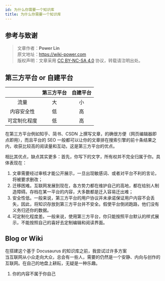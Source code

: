 ```yaml
---
id: 为什么你需要一个知识库
title: 为什么你需要一个知识库
---
```


## 参考与致谢



> 文章作者：**Power Lin**  
> 原文地址：<https://wiki-power.com>  
> 版权声明：文章采用 [CC BY-NC-SA 4.0](https://creativecommons.org/licenses/by/4.0/deed.zh) 协议，转载请注明出处。


## 第三方平台 or 自建平台

|              | 第三方平台 | 自建平台 |
| :----------: | :--------: | :------: |
|     流量     |     大     |    小    |
|  内容安全性  |     低     |    高    |
| 可定制化程度 |     低     |    高    |

在第三方平台例如知乎、简书、CSDN 上撰写文章，的确很方便（网页编辑器即点即用），而且平台的 SEO 一般都可以让你的文章排在搜索引擎的前十条结果之内，收获比较高的阅读量和互动，这是第三方平台的优点。

相比其优点，缺点其实更多：首先，你写下的文字，所有权并不完全归属于你。具体表现在：

1. 文章需要经过审核才能公开展示，一旦出现敏感词、或者对平台不利的言论，将被要求删改；
2. 迁移困难。互联网发展到现在，各方势力都在维护自己的高地，都在给别人制造障碍。存档在某一平台的内容，大多数都是迁入容易迁出难；
3. 安全性低。一般来说，第三方平台的用户协议并未承诺保证用户内容不会丢失，因此，将知识存放到第三方平台并不安全。假使平台倒闭跑路，他们没有义务归还你的数据。
4. 可定制化程度差。一般来说，使用第三方平台，你只能按照平台默认的样式展示，不能按照自己的喜好去定制编辑和阅读界面。


## Blog or Wiki
在搭建这个基于 Docusaurus 的知识库之前，我尝试过许多方案  
当互联网从小众走向大众，总会有一些人，需要的仍然是一个安静、内向与创作的互联网。在自己的地盘上耕耘，无疑是一种乐趣。


1. 你的内容不属于你自己